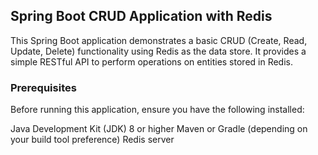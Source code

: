 ## Spring Boot CRUD Application with Redis
This Spring Boot application demonstrates a basic CRUD (Create, Read, Update, Delete) functionality using Redis as the data store. It provides a simple RESTful API to perform operations on entities stored in Redis.

### Prerequisites
Before running this application, ensure you have the following installed:

Java Development Kit (JDK) 8 or higher
Maven or Gradle (depending on your build tool preference)
Redis server
